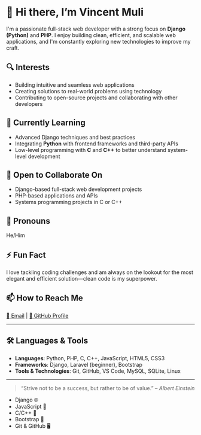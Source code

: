 # 👋 Hi there, I’m Vincent Muli

I'm a passionate full-stack web developer with a strong focus on **Django (Python)** and **PHP**. I enjoy building clean, efficient, and scalable web applications, and I'm constantly exploring new technologies to improve my craft.

## 🔍 Interests
- Building intuitive and seamless web applications  
- Creating solutions to real-world problems using technology  
- Contributing to open-source projects and collaborating with other developers

## 🌱 Currently Learning
- Advanced Django techniques and best practices  
- Integrating **Python** with frontend frameworks and third-party APIs  
- Low-level programming with **C** and **C++** to better understand system-level development

## 🤝 Open to Collaborate On
- Django-based full-stack web development projects  
- PHP-based applications and APIs  
- Systems programming projects in C or C++

## 💬 Pronouns
He/Him

## ⚡ Fun Fact
I love tackling coding challenges and am always on the lookout for the most elegant and efficient solution—clean code is my superpower.

## 📫 How to Reach Me
[📧 Email](mailto:vincentmuthiani15@gmail.com) | [🔗 GitHub Profile](https://github.com/vincentiano23)

---

## 🛠️ Languages & Tools
- **Languages**: Python, PHP, C, C++, JavaScript, HTML5, CSS3  
- **Frameworks**: Django, Laravel (beginner), Bootstrap  
- **Tools & Technologies**: Git, GitHub, VS Code, MySQL, SQLite, Linux

---

> “Strive not to be a success, but rather to be of value.” – *Albert Einstein*


- Django 🌐
- JavaScript 📜
- C/C++ 🔧
- Bootstrap 🎨
- Git & GitHub 🖥️





